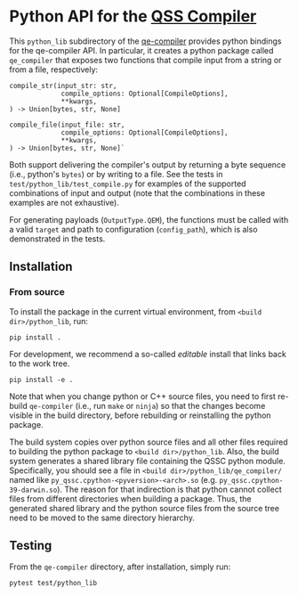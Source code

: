# Python API for the [QSS Compiler](../README.md)

This `python_lib` subdirectory of the
[qe-compiler](https://github.com/openqasm/qe-compiler/) provides python
bindings for the qe-compiler API. In particular, it creates a python
package called `qe_compiler` that exposes two functions that compile input from a string or from a file, respectively:

```
compile_str(input_str: str,
             compile_options: Optional[CompileOptions],
             **kwargs,
) -> Union[bytes, str, None]

compile_file(input_file: str,
             compile_options: Optional[CompileOptions],
             **kwargs,
) -> Union[bytes, str, None]`
```

Both support delivering the compiler's output by returning a byte sequence (i.e., python's `bytes`) or by writing to a file. See the tests in `test/python_lib/test_compile.py` for examples of the supported combinations of input and output (note that the combinations in these examples are not exhaustive).

For generating payloads (`OutputType.QEM`), the functions must be called with a valid `target` and path to configuration (`config_path`), which is also demonstrated in the tests.


## Installation

### From source

To install the package in the current virtual environment, from `<build dir>/python_lib`, run:

    pip install .

For development, we recommend a so-called _editable_ install that links back to the work tree.

    pip install -e .

Note that when you change python or C++ source files, you need to first re-build `qe-compiler` (i.e., run `make` or `ninja`) so that the changes become visible in the build directory, before rebuilding or reinstalling the python package.

The build system copies over python source files and all other files required to building the python package to `<build dir>/python_lib`. Also, the build system generates a shared library file containing the QSSC python module. Specifically, you should see a file in `<build dir>/python_lib/qe_compiler/` named like `py_qssc.cpython-<pyversion>-<arch>.so` (e.g. `py_qssc.cpython-39-darwin.so`).
The reason for that indirection is that python cannot collect files from different directories when building a package. Thus, the generated shared library and the python source files from the source tree need to be moved to the same directory hierarchy.


## Testing

From the `qe-compiler` directory, after installation, simply run:

    pytest test/python_lib
